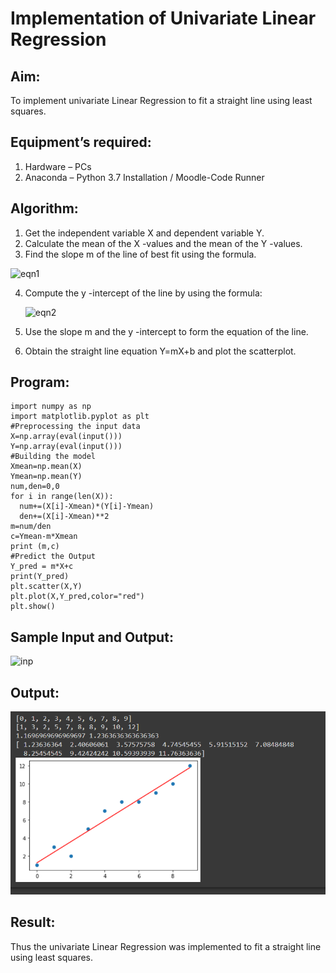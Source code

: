 # Implementation of Univariate Linear Regression
## Aim:
To implement univariate Linear Regression to fit a straight line using least squares.
## Equipment’s required:
1.	Hardware – PCs
2.	Anaconda – Python 3.7 Installation / Moodle-Code Runner
## Algorithm:
1.	Get the independent variable X and dependent variable Y.
2.	Calculate the mean of the X -values and the mean of the Y -values.
3.	Find the slope m of the line of best fit using the formula.
 
   ![eqn1](./eq1.jpg)

4.	Compute the y -intercept of the line by using the formula:
    
    ![eqn2](./eq2.jpg)  

5.	Use the slope m and the y -intercept to form the equation of the line.
6.	Obtain the straight line equation Y=mX+b and plot the scatterplot.
## Program:
```
import numpy as np
import matplotlib.pyplot as plt
#Preprocessing the input data
X=np.array(eval(input()))
Y=np.array(eval(input()))
#Building the model
Xmean=np.mean(X)
Ymean=np.mean(Y)
num,den=0,0
for i in range(len(X)):
  num+=(X[i]-Xmean)*(Y[i]-Ymean)
  den+=(X[i]-Xmean)**2
m=num/den
c=Ymean-m*Xmean
print (m,c)
#Predict the Output
Y_pred = m*X+c
print(Y_pred)
plt.scatter(X,Y)
plt.plot(X,Y_pred,color="red")
plt.show()
```
## Sample Input and Output:

![inp](./input.jpg)

## Output:

![out](output.png)

## Result:
Thus the univariate Linear Regression was implemented to fit a straight line using least squares.
